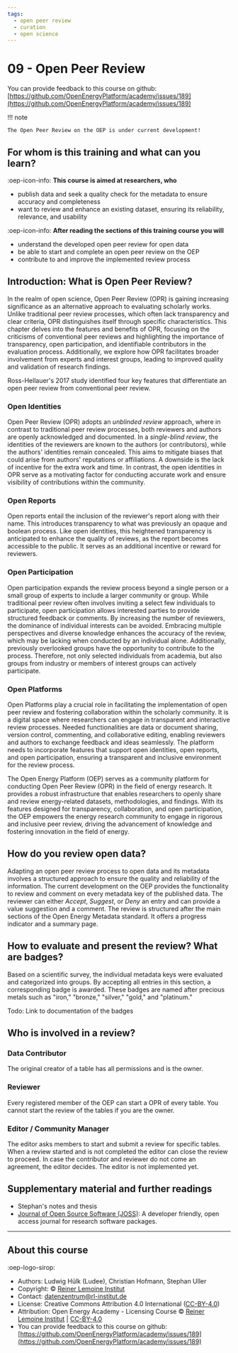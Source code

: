 ```yaml
---
tags:
  - open peer review
  - curation
  - open science
---
```


# 09 - Open Peer Review

You can provide feedback to this course on github: [https://github.com/OpenEnergyPlatform/academy/issues/189](https://github.com/OpenEnergyPlatform/academy/issues/189)

!!! note 

    The Open Peer Review on the OEP is under current development!


## For whom is this training and what can you learn?

:oep-icon-info: **This course is aimed at researchers, who**

- publish data and seek a quality check for the metadata to ensure accuracy and completeness
- want to review and enhance an existing dataset, ensuring its reliability, relevance, and usability

:oep-icon-info: **After reading the sections of this training course you will**

- understand the developed open peer review for open data
- be able to start and complete an open peer review on the OEP
- contribute to and improve the implemented review process

## Introduction: What is Open Peer Review?

In the realm of open science, Open Peer Review (OPR) is gaining increasing 
significance as an alternative approach to evaluating scholarly works. 
Unlike traditional peer review processes, which often lack transparency 
and clear criteria, OPR distinguishes itself through specific characteristics. 
This chapter delves into the features and benefits of OPR, focusing on the 
criticisms of conventional peer reviews and highlighting the importance of 
transparency, open participation, and identifiable contributors in the 
evaluation process. 
Additionally, we explore how OPR facilitates broader involvement from experts 
and interest groups, leading to improved quality and validation of research findings.

Ross-Hellauer's 2017 study identified four key features that differentiate 
an open peer review from conventional peer review.

### Open Identities
Open Peer Review (OPR) adopts an _unblinded review_ approach, where in contrast 
to traditional peer review processes, both reviewers and authors
are openly acknowledged and documented. 
In a _single-blind review_, the identities of the reviewers are known to the 
authors (or contributors), while the authors' identities remain concealed.
This aims to mitigate biases that could arise from authors' reputations or 
affiliations.
A downside is the lack of incentive for the extra work and time. 
In contrast, the open identities in OPR serve as a motivating factor for 
conducting accurate work and ensure visibility of contributions within the community.

### Open Reports
Open reports entail the inclusion of the reviewer's report along with their name. 
This introduces transparency to what was previously an opaque and boolean process.
Like open identities, this heightened transparency is anticipated to enhance 
the quality of reviews, as the report becomes accessible to the public. 
It serves as an additional incentive or reward for reviewers. 

### Open Participation
Open participation expands the review process beyond a single person or a small 
group of experts to include a larger community or group. 
While traditional peer review often involves inviting a select few individuals 
to participate, open participation allows interested parties to provide 
structured feedback or comments. 
By increasing the number of reviewers, the dominance of individual interests 
can be avoided. 
Embracing multiple perspectives and diverse knowledge enhances the accuracy 
of the review, which may be lacking when conducted by an individual alone. 
Additionally, previously overlooked groups have the opportunity to contribute 
to the process. 
Therefore, not only selected individuals from academia, but also groups 
from industry or members of interest groups can actively participate. 

### Open Platforms
Open Platforms play a crucial role in facilitating the implementation of 
open peer review and fostering collaboration within the scholarly community. 
It is a digital space where researchers can engage in transparent and 
interactive review processes. 
Needed functionalities are data or document sharing, version control, 
commenting, and collaborative editing, enabling reviewers and authors to 
exchange feedback and ideas seamlessly. 
The platform needs to incorporate features that support 
open identities, open reports, and open participation, ensuring a transparent 
and inclusive environment for the review process. 

The Open Energy Platform (OEP) serves as a community platform for conducting 
Open Peer Review (OPR) in the field of energy research. 
It provides a robust infrastructure that enables researchers to openly 
share and review energy-related datasets, methodologies, and findings. 
With its features designed for transparency, collaboration, 
and open participation, the OEP empowers the energy research community 
to engage in rigorous and inclusive peer review, driving the advancement 
of knowledge and fostering innovation in the field of energy.

## How do you review open data?

Adapting an open peer review process to open data and its metadata 
involves a structured approach to ensure the quality and reliability 
of the information.
The current development on the OEP provides the functionality to review 
and comment on every metadata key of the published data.
The reviewer can either _Accept_, _Suggest_, or _Deny_ an entry and can 
provide a value suggestion and a comment.
The review is structured after the main sections of the Open Energy Metadata 
standard.
It offers a progress indicator and a summary page.


## How to evaluate and present the review? What are badges?

Based on a scientific survey, the individual metadata keys were evaluated and 
categorized into groups. By accepting all entries in this section, 
a corresponding badge is awarded. These badges are named after precious metals 
such as "iron," "bronze," "silver," "gold," and "platinum."

Todo: Link to documentation of the badges

## Who is involved in a review?

### Data Contributor

The original creator of a table has all permissions and is the owner.

### Reviewer

Every registered member of the OEP can start a OPR of every table.
You cannot start the review of the tables if you are the owner.

### Editor / Community Manager

The editor asks members to start and submit a review for specific tables.
When a review started and is not completed the editor can close the review to proceed.
In case the contributor and reviewer do not come an agreement, the editor decides.
The editor is not implemented yet.

## Supplementary material and further readings

- Stephan's notes and thesis
- [Journal of Open Source Software (JOSS)](https://joss.theoj.org/): A developer friendly, open access journal for research software packages.

---

## About this course

:oep-logo-sirop:

- Authors: Ludwig Hülk (Ludee), Christian Hofmann, Stephan Uller
- Copyright: © [Reiner Lemoine Institut](https://reiner-lemoine-institut.de/)
- Contact: datenzentrum@rl-institut.de
- License: Creative Commons Attribution 4.0 International ([CC-BY-4.0](https://creativecommons.org/licenses/by/4.0/deed.en))
- Attribution: Open Energy Academy - Licensing Course © [Reiner Lemoine Institut](https://reiner-lemoine-institut.de/) | [CC-BY-4.0](https://creativecommons.org/licenses/by/4.0/deed.en)
- You can provide feedback to this course on github: [https://github.com/OpenEnergyPlatform/academy/issues/189](https://github.com/OpenEnergyPlatform/academy/issues/189)
